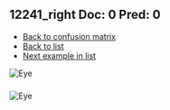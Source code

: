 ## 12241_right Doc: 0 Pred: 0
- [Back to confusion matrix](https://github.com/juliandewit/kaggle_retinopathy/blob/master/matrix.md)
- [Back to list](https://github.com/juliandewit/kaggle_retinopathy/blob/master/lists/00/list.md)
- [Next example in list](https://github.com/juliandewit/kaggle_retinopathy/blob/master/lists/00/12/12246_left.md)

![Eye](https://retinopaty.blob.core.windows.net/size1024/12241_right_0.jpeg)

### 

![Eye]()
